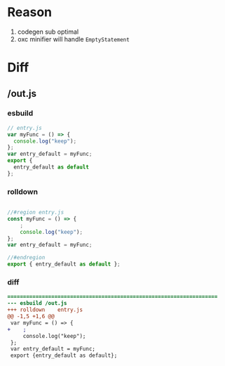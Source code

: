 # Reason
1. codegen sub optimal
2. oxc minifier will handle `EmptyStatement`
# Diff
## /out.js
### esbuild
```js
// entry.js
var myFunc = () => {
  console.log("keep");
};
var entry_default = myFunc;
export {
  entry_default as default
};
```
### rolldown
```js

//#region entry.js
const myFunc = () => {
	;
	console.log("keep");
};
var entry_default = myFunc;

//#endregion
export { entry_default as default };
```
### diff
```diff
===================================================================
--- esbuild	/out.js
+++ rolldown	entry.js
@@ -1,5 +1,6 @@
 var myFunc = () => {
+    ;
     console.log("keep");
 };
 var entry_default = myFunc;
 export {entry_default as default};

```